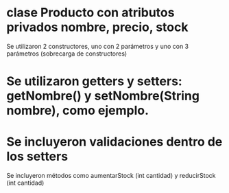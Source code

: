 # clase Producto con atributos privados nombre, precio, stock
Se utilizaron 2 constructores, uno con 2 parámetros y uno con 3 parámetros (sobrecarga de constructores)
# Se utilizaron getters y setters: getNombre() y setNombre(String nombre), como ejemplo. 
# Se incluyeron validaciones dentro de los setters
Se incluyeron métodos como aumentarStock (int cantidad) y reducirStock (int cantidad)

